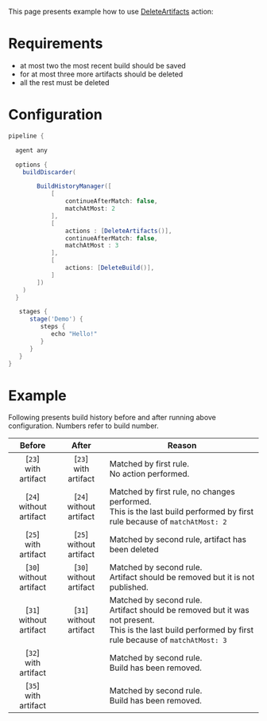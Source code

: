 This page presents example how to use [DeleteArtifacts](https://github.com/jenkinsci/build-history-manager-plugin/blob/master/src/main/java/pl/damianszczepanik/jenkins/buildhistorymanager/model/actions/DeleteArtifactsAction.java) action:

# Requirements
- at most two the most recent build should be saved
- for at most three more artifacts should be deleted
- all the rest must be deleted

# Configuration
```groovy
pipeline {

  agent any

  options {
    buildDiscarder(

        BuildHistoryManager([
            [
                continueAfterMatch: false,
                matchAtMost: 2
            ],
            [
                actions : [DeleteArtifacts()],
                continueAfterMatch: false,
                matchAtMost : 3
            ],
            [
                actions: [DeleteBuild()],
            ]
        ])
    )
  }

   stages {
      stage('Demo') {
         steps {
            echo "Hello!"
         }
      }
   }
}
```

# Example

Following presents build history before and after running above configuration. Numbers refer to build number.

| Before | After | Reason |
|-|-|-|
| <div align="center">[`23`]<br>with artifact</div> | <div align="center">[`23`]<br>with artifact</div> | Matched by first rule.<br>No action performed. |
| <div align="center">[`24`]<br>without artifact</div> | <div align="center">[`24`]<br>without artifact</div> | Matched by first rule, no changes performed.<br>This is the last build performed by first rule because of `matchAtMost: 2` |
| <div align="center">[`25`]<br>with artifact</div> | <div align="center">[`25`]<br>without artifact</div> | Matched by second rule, artifact has been deleted |
| <div align="center">[`30`]<br>without artifact</div> | <div align="center">[`30`]<br>without artifact</div> | Matched by second rule.<br>Artifact should be removed but it is not published. |
| <div align="center">[`31`]<br>without artifact</div> | <div align="center">[`31`]<br>without artifact</div> | Matched by second rule.<br>Artifact should be removed but it was not present.<br>This is the last build performed by first rule because of `matchAtMost: 3` |
| <div align="center">[`32`]<br>with artifact</div> |  | Matched by second rule.<br>Build has been removed. |
| <div align="center">[`35`]<br>with artifact</div> |  | Matched by second rule.<br>Build has been removed. |
